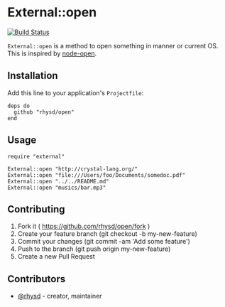 External::open
==============
[![Build Status](https://travis-ci.org/rhysd/open.cr.svg)](https://travis-ci.org/rhysd/open.cr)

`External::open` is a method to open something in manner or current OS.
This is inspired by [node-open](https://github.com/pwnall/node-open).



## Installation

Add this line to your application's `Projectfile`:

```crystal
deps do
  github "rhysd/open"
end
```



## Usage

```crystal
require "external"

External::open "http://crystal-lang.org/"
External::open "file:///Users/foo/Documents/somedoc.pdf"
External::open "../../README.md"
External::open "musics/bar.mp3"
```



## Contributing

1. Fork it ( https://github.com/rhysd/open/fork )
2. Create your feature branch (git checkout -b my-new-feature)
3. Commit your changes (git commit -am 'Add some feature')
4. Push to the branch (git push origin my-new-feature)
5. Create a new Pull Request

## Contributors

- [@rhysd](https://github.com/rhysd) - creator, maintainer
